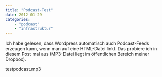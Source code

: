 ```yaml
---
title: "Podcast-Test"
date: 2012-01-29
categories:
    - "podcast"
    - "infrastruktur"
---
```


Ich habe gelesen, dass Wordpress automatisch auch Podcast-Feeds erzeugen kann, wenn man auf eine HTML-Datei linkt. Das probiere ich in diesem Post mal aus (MP3-Datei liegt im öffentlichen Bereich meiner Dropbox).

testpodcast.mp3

